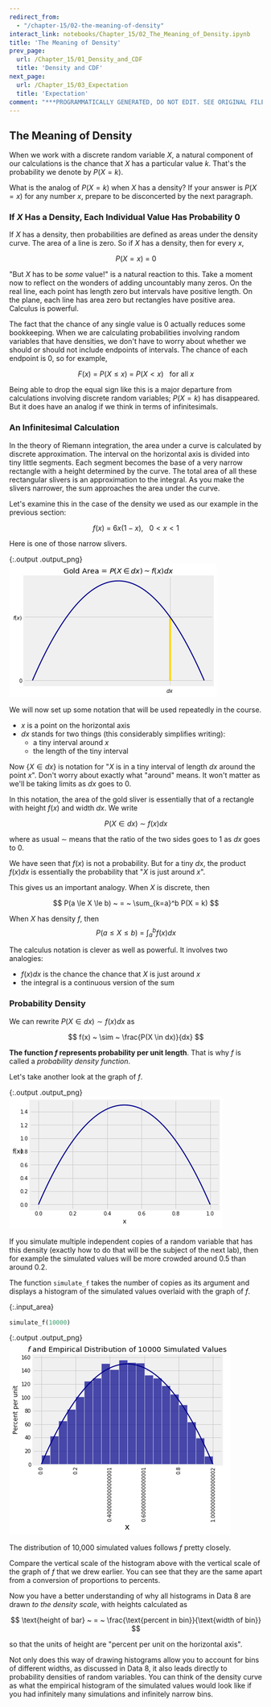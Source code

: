 ```yaml
---
redirect_from:
  - "/chapter-15/02-the-meaning-of-density"
interact_link: notebooks/Chapter_15/02_The_Meaning_of_Density.ipynb
title: 'The Meaning of Density'
prev_page:
  url: /Chapter_15/01_Density_and_CDF
  title: 'Density and CDF'
next_page:
  url: /Chapter_15/03_Expectation
  title: 'Expectation'
comment: "***PROGRAMMATICALLY GENERATED, DO NOT EDIT. SEE ORIGINAL FILES IN /notebooks***"
---
```


## The Meaning of Density

When we work with a discrete random variable $X$, a natural component of our calculations is the chance that $X$ has a particular value $k$. That's the probability we denote by $P(X = k)$.

What is the analog of $P(X = k)$ when $X$ has a density? If your answer is $P(X = x)$ for any number $x$, prepare to be disconcerted by the next paragraph.

### If $X$ Has a Density, Each Individual Value Has Probability 0
If $X$ has a density, then probabilities are defined as areas under the density curve. The area of a line is zero. So if $X$ has a density, then for every $x$,

$$
P(X = x) ~ = ~ 0 
$$

"But $X$ has to be *some* value!" is a natural reaction to this. Take a moment now to reflect on the wonders of adding uncountably many zeros. On the real line, each point has length zero but intervals have positive length. On the plane, each line has area zero but rectangles have positive area. Calculus is powerful.

The fact that the chance of any single value is 0 actually reduces some bookkeeping. When we are calculating probabilities involving random variables that have densities, we don't have to worry about whether we should or should not include endpoints of intervals. The chance of each endpoint is 0, so for example,

$$
F(x) ~ = ~ P(X \le x) ~ = ~ P(X < x) ~~~ \text{for all } x
$$

Being able to drop the equal sign like this is a major departure from calculations involving discrete random variables; $P(X = k)$ has disappeared. But it does have an analog if we think in terms of infinitesimals.

### An Infinitesimal Calculation
In the theory of Riemann integration, the area under a curve is calculated by discrete approximation. The interval on the horizontal axis is divided into tiny little segments. Each segment becomes the base of a very narrow rectangle with a height determined by the curve. The total area of all these rectangular slivers is an approximation to the integral. As you make the slivers narrower, the sum approaches the area under the curve.

Let's examine this in the case of the density we used as our example in the previous section:

$$
f(x) ~ = ~ 6x(1-x), ~~~ 0 < x < 1
$$

Here is one of those narrow slivers.





{:.output .output_png}
![png](../images/Chapter_15/02_The_Meaning_of_Density_4_0.png)



We will now set up some notation that will be used repeatedly in the course.

- $x$ is a point on the horizontal axis
- $dx$ stands for two things (this considerably simplifies writing):
    - a tiny interval around $x$
    - the length of the tiny interval

Now $\{X \in dx \}$ is notation for "$X$ is in a tiny interval of length $dx$ around the point $x$". Don't worry about exactly what "around" means. It won't matter as we'll be taking limits as $dx$ goes to 0.

In this notation, the area of the gold sliver is essentially that of a rectangle with height $f(x)$ and width $dx$. We write

$$
P(X \in dx) ~ \sim ~ f(x)dx
$$

where as usual $\sim$ means that the ratio of the two sides goes to 1 as $dx$ goes to 0.

We have seen that $f(x)$ is not a probability. But for a tiny $dx$, the product $f(x)dx$ is essentially the probability that "$X$ is just around $x$".

This gives us an important analogy. When $X$ is discrete, then

$$
P(a \le X \le b) ~ = ~ \sum_{k=a}^b P(X = k)
$$

When $X$ has density $f$, then
$$
P(a \le X \le b) ~ = ~ \int_a^b f(x)dx
$$

The calculus notation is clever as well as powerful. It involves two analogies:

- $f(x)dx$ is the chance the chance that $X$ is just around $x$
- the integral is a continuous version of the sum

### Probability Density
We can rewrite $P(X \in dx) \sim f(x)dx$ as

$$
f(x) ~ \sim ~ \frac{P(X \in dx)}{dx}
$$

**The function $f$ represents probability per unit length**. That is why $f$ is called a *probability density function*.

Let's take another look at the graph of $f$.





{:.output .output_png}
![png](../images/Chapter_15/02_The_Meaning_of_Density_7_0.png)



If you simulate multiple independent copies of a random variable that has this density (exactly how to do that will be the subject of the next lab), then for example the simulated values will be more crowded around 0.5 than around 0.2.

The function `simulate_f` takes the number of copies as its argument and displays a histogram of the simulated values overlaid with the graph of $f$.



{:.input_area}
```python
simulate_f(10000)
```



{:.output .output_png}
![png](../images/Chapter_15/02_The_Meaning_of_Density_9_0.png)



The distribution of 10,000 simulated values follows $f$ pretty closely. 

Compare the vertical scale of the histogram above with the vertical scale of the graph of $f$ that we drew earlier. You can see that they are the same apart from a conversion of proportions to percents.

Now you have a better understanding of why all histograms in Data 8 are drawn *to the density scale*, with heights calculated as

$$
\text{height of bar} ~ = ~ \frac{\text{percent in bin}}{\text{width of bin}}
$$

so that the units of height are "percent per unit on the horizontal axis".

Not only does this way of drawing histograms allow you to account for bins of different widths, as discussed in Data 8, it also leads directly to probability densities of random variables. You can think of the density curve as what the empirical histogram of the simulated values would look like if you had infinitely many simulations and infinitely narrow bins.
